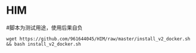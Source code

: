 # HIM
#脚本为测试用途，使用后果自负
```
wget https://github.com/961644045/HIM/raw/master/install_v2_docker.sh && bash install_v2_docker.sh
```
